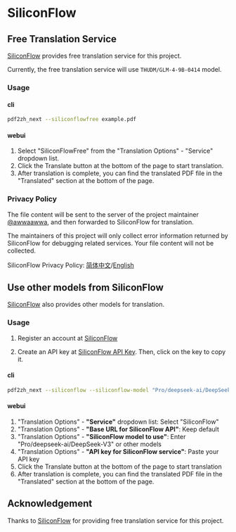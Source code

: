 # SiliconFlow

## Free Translation Service

[SiliconFlow](https://siliconflow.cn) provides free translation service for this project.

Currently, the free translation service will use `THUDM/GLM-4-9B-0414` model.

### Usage

#### cli

```bash
pdf2zh_next --siliconflowfree example.pdf 
```

#### webui

1. Select "SiliconFlowFree" from the "Translation Options" - "Service" dropdown list.
2. Click the Translate button at the bottom of the page to start translation.
3. After translation is complete, you can find the translated PDF file in the "Translated" section at the bottom of the page.


### Privacy Policy

The file content will be sent to the server of the project maintainer [@awwaawwa](https://github.com/awwaawwa), and then forwarded to SiliconFlow for translation.

The maintainers of this project will only collect error information returned by SiliconFlow for debugging related services. Your file content will not be collected.

SiliconFlow Privacy Policy: [简体中文](https://docs.siliconflow.cn/cn/legals/privacy-policy)/[English](https://docs.siliconflow.cn/en/legals/privacy-policy)



## Use other models from SiliconFlow

[SiliconFlow](https://siliconflow.cn) also provides other models for translation.

### Usage

1. Register an account at [SiliconFlow](https://siliconflow.cn)

2. Create an API key at [SiliconFlow API Key](https://cloud.siliconflow.cn/me/account/ak). Then, click on the key to copy it.

#### cli

```bash
pdf2zh_next --siliconflow --siliconflow-model "Pro/deepseek-ai/DeepSeek-V3" --siliconflow-api-key <your-api-key> example.pdf
```

#### webui

1. "Translation Options" - **"Service"** dropdown list: Select "SiliconFlow"
2. "Translation Options" - **"Base URL for SiliconFlow API"**: Keep default
3. "Translation Options" - **"SiliconFlow model to use"**: Enter "Pro/deepseek-ai/DeepSeek-V3" or other models
4. "Translation Options" - **"API key for SiliconFlow service"**: Paste your API key
5. Click the Translate button at the bottom of the page to start translation
6. After translation is complete, you can find the translated PDF file in the "Translated" section at the bottom of the page.


## Acknowledgement

Thanks to [SiliconFlow](https://siliconflow.cn) for providing free translation service for this project.

